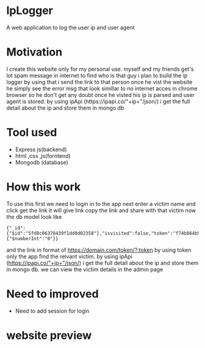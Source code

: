 # IpLogger
A web application to log the user ip and user agent 


# Motivation

<p> I create this website only for my personal use. myself and my friends get's lot spam message in internet to find who is that guy i plan to build the ip logger
by using that i send the link to that person once he vist the website he simply see the error msg that look simillar to no internet acces in chrome browser so he don't get any doubt once he visted his ip is parsed and user agent is stored. by using ipApi (https://ipapi.co/"+ip+"/json/) i get the full detail about the ip and store them in mongo db </p>

# Tool used

<ul>
  <li>Express js(backend)</li>
  <li>html ,css ,js(forntend)</li>
  <li>Mongodb (database)</li>
</ul>

# How this work

<p> To use this first we need to login in to the app next enter a victim name and click get the link it will give link copy the link and share with that victim
  now the db model look like 
  
<prev>
  
    {"_id":{"$id":"5fd8c06378439f1dd0d02358"},"isvisited":false,"token":"f74b864b57","victimname":"victimname","__v":{"$numberInt":"0"}}
</prev>
  
and the link in format of https://domain.com/token/?:token by using token only the app find the relvant victim. by using ipApi (https://ipapi.co/"+ip+"/json/) i get the full detail about the ip and store them in mongo db. we can view the victim details in the admin page
</p>

# Need to improved

<ul>
  <li>Need to add session for login </li>
</ul>



# website preview

